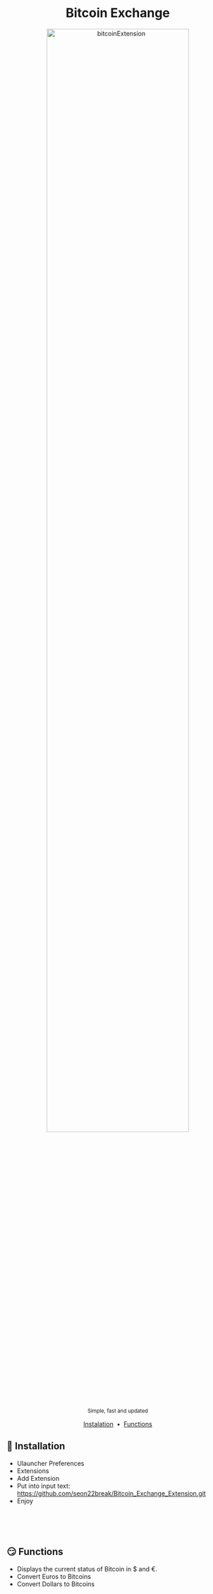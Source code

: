 <h1 align="center">
    Bitcoin Exchange
</h1>
<p align="center">

  <img src="images/header.gif" alt="bitcoinExtension" width="80%">
  <br>
  <sub>Simple, fast and updated</sub>
</p>
<p align="center">
  <a href="#-installation">Instalation</a>&nbsp;&nbsp;•&nbsp;
  <a href="shell">Functions</a>
</p>

<a href="installation"></a>
## 🚀 Installation

* Ulauncher Preferences
* Extensions
* Add Extension
* Put into input text: https://github.com/seon22break/Bitcoin_Exchange_Extension.git
* Enjoy
<br>
<br>
<br>

## 😏 Functions 

* Displays the current status of Bitcoin in $ and €.
* Convert Euros to Bitcoins
* Convert Dollars to Bitcoins
